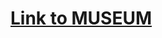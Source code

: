 # [Link to MUSEUM ](https://rolling-scopes-school.github.io/marinatripetska-JSFE2021Q3/museum-adaptive)
